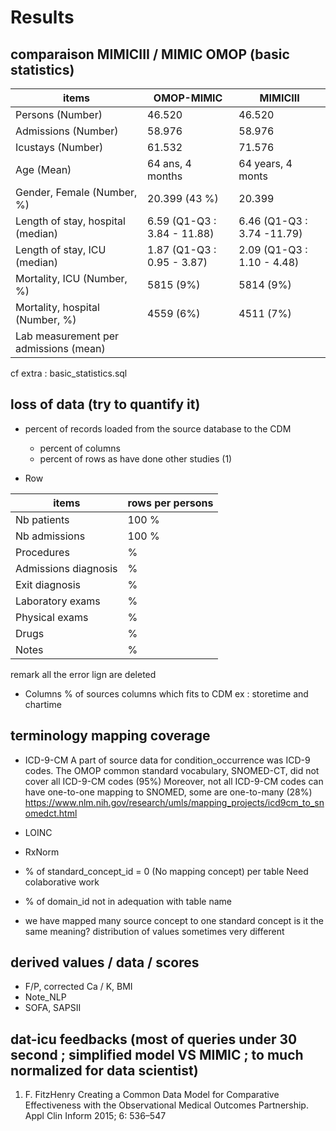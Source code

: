 
# Results

## comparaison MIMICIII / MIMIC OMOP (basic statistics)

| items					|OMOP-MIMIC 			| MIMICIII |
|---------------------------------------|-------------------------------|----------|
| Persons (Number) 			| 46.520 			| 46.520 |
| Admissions (Number) 			| 58.976 			| 58.976 |
| Icustays (Number)   			| 61.532 			| 71.576 |
| Age (Mean)  				| 64 ans, 4 months 		| 64 years, 4 monts |
| Gender, Female (Number, %) 	       	| 20.399 (43 %)               	| 20.399 |
| Length of stay, hospital (median) 	| 6.59 (Q1-Q3 : 3.84 - 11.88) 	| 6.46 (Q1-Q3 : 3.74 -11.79) |
| Length of stay, ICU (median)      	| 1.87 (Q1-Q3 : 0.95 - 3.87)  	| 2.09 (Q1-Q3 : 1.10 - 4.48) |
| Mortality, ICU (Number, %)        	| 5815 (9%)                   	| 5814 (9%) |
| Mortality, hospital (Number, %)   	| 4559 (6%)                   	| 4511 (7%) |
| Lab measurement per admissions (mean) |                    		|  |

cf extra : basic_statistics.sql

## loss of data (try to quantify it)
- percent of records loaded from the source database to the CDM 
    - percent of columns
    - percent of rows
  as have done other studies (1) 

- Row
 
| items                             |rows per persons|
|-----------------------------------|----------------|
| Nb patients                       | 100 % |
| Nb admissions                     | 100 % |
| Procedures                        |  % |
| Admissions diagnosis              |  % |
| Exit diagnosis                    |  % |
| Laboratory exams                  |  % |
| Physical exams                    |  % |
| Drugs                             |  % |
| Notes                             |  % |

remark all the error lign are deleted

- Columns
% of sources columns which fits to CDM
ex : storetime and chartime

## terminology mapping coverage
- ICD-9-CM 
   A part of source data for condition_occurrence was ICD-9 codes. 
   The OMOP common standard vocabulary, SNOMED-CT, did not cover all ICD-9-CM codes (95%)
   Moreover, not all ICD-9-CM codes can have one-to-one mapping to SNOMED, some are one-to-many (28%)
   https://www.nlm.nih.gov/research/umls/mapping_projects/icd9cm_to_snomedct.html
- LOINC
- RxNorm

- % of standard_concept_id = 0 (No mapping concept) per table
Need colaborative work

- % of domain_id not in adequation with table name 

- we have mapped  many source concept to one standard concept
  is it the same meaning? distribution of values sometimes very different

## derived values / data / scores
- F/P, corrected Ca / K, BMI
- Note_NLP
- SOFA, SAPSII

## dat-icu feedbacks (most of queries under 30 second ; simplified model VS MIMIC ; to much normalized for data scientist)


1. F. FitzHenry Creating a Common Data Model for Comparative Effectiveness with the Observational Medical Outcomes Partnership. Appl Clin Inform 2015; 6: 536–547
